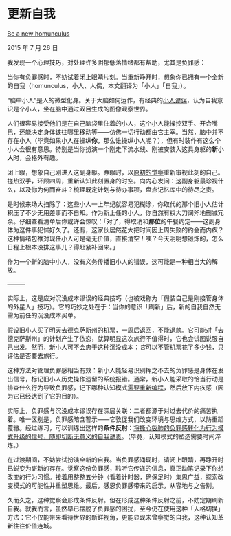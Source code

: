 # 更新自我

[Be a new homunculus](https://mindingourway.com/be-a-new-homunculus/)

2015 年 7 月 26 日

我发现一个心理技巧，对处理许多阴郁低落情绪都有帮助，尤其是负罪感：

当你有负罪感时，不妨试着闭上眼睛片刻。当重新睁开时，想象你已拥有一个全新的自我（homunculus，小人、人偶，本文翻译为「小人」「自我」）。

“脑中小人”是人的微型化身。关于大脑如何运作，有经典的[小人谬误](https://en.wikipedia.org/wiki/Homunculus_argument)，认为自我意识是个小人，坐在脑中通过双目生成的图像观察世界。

人们很容易接受他们是在自己脑袋里住着的小人，这个小人能操控双手、开合嘴巴，还能决定身体该往哪里移动等——仿佛一切行动都由它主宰。当然，脑中并不存在小人（毕竟如果小人在操纵**你**，那么谁操纵小人呢？），但有时装作有这么个小人会很有意思。特别是当你扮演一个刚走下流水线、刚被安装入这具身躯的**新小人**时，会格外有趣。

闭上眼，想象自己刚进入这副身躯。睁眼时，以[原初的觉察](http://lesswrong.com/lw/k7/original_seeing/)重新审视此刻的自己。搓热双手，环顾四周，重新认知此刻置身的时空。向内心发问：这副身躯最珍视什么，以及你为何而奋斗？梳理既定计划与待办事项，盘点记忆库中的待尽之责。

是时候来场大扫除了：这些小人一上年纪就容易犯糊涂，你取代的那个旧小人估计积压了不少无用差事而不自知。作为新上任的小人，你自然有权大刀阔斧地删减冗余。仔细查看清单后你或许会惊叹：「对了，得取消和**那位**的午餐约定——这副身体为这件事犯怵好久了。还有，这家伙居然花大把时间因上周失败的约会而内疚？这种情绪包袱对现任小人可是毫无价值，直接清空！咦？今天明明想锻炼的，怎么日程上根本没排这事儿？得赶紧补回来。」

作为一个新的脑中小人，没有义务传播旧小人的错误，这可能是一种相当大的解放。

———

实际上，这是应对沉没成本谬误的经典技巧（也被戏称为「假装自己是刚接管身体的外星人」技巧）。它的巧妙之处在于：当你的意识「刷新」后，新的自我自然无需为前任的沉没成本买单。

假设旧小人买了明天去德克萨斯州的机票，一周后返回，不能退款。它可能对「去德克萨斯州」的计划产生了依恋，就算明显这次旅行不值得时，它也会试图说服自己出发。然而，新小人可不会忠于这种沉没成本：*它*可以不管机票花了多少钱，只评估是否要去旅行。

这种方法对管理负罪感相当有效：新小人能轻易识别挥之不去的负罪感是身体在发出信号，标记旧小人历史操作遗留的系统报错。通常，新小人能采取的恰当行动是排查什么行为导致负罪感，记下哪种认知模式[需要重新编程](https://mindingourway.com/dont-steer-with-guilt/)，然后放下内疚感（因为它已经达到了它的目的）。

实际上，负罪感与沉没成本谬误存在深层关联：二者都源于对过去代价的痛苦执着。唯一区别是，负罪感暗含警示——它敦促我们改变环境与思维方式，以防重蹈覆辙。经过练习，可以训练出这样的**条件反射**：[将撕心裂肺的负罪感转化为行为模式升级的信号，随即切断无意义的自我谴责](https://mindingourway.com/update-from-the-suckerpunch/)。（毕竟，认知模式的塑造需要时间淬炼。）

在过渡期间，不妨尝试扮演全新的自我。当负罪感涌现时，请闭上眼睛，再睁开时已蜕变为崭新的存在。觉察这份负罪感，聆听它传递的信息，真正动笔记录下你想改变的行为习惯。接着用整整五分钟（看着计时器，确保足时）集思广益，探索改变模式的可能性并重塑思维。最后，感恩负罪感带来的启示，从容地与之告别。

久而久之，这种觉察会形成条件反射。但在形成这种条件反射之前，不妨定期刷新自我。就我而言，虽然早已摆脱了负罪感的困扰，至今仍在使用这种「人格切换」方法：它不仅能带来看待世界的新鲜视角，更能显现未曾察觉的自我，这种认知革新往往价值连城。